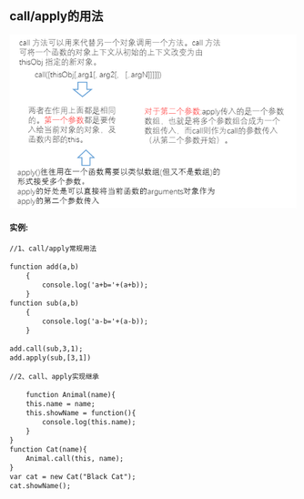 ## call/apply的用法
  ![PNG](3.png)
#### 实例:
    //1、call/apply常规用法

	function add(a,b)
		{
		    console.log('a+b='+(a+b));
		}
	function sub(a,b)
		{
		    console.log('a-b='+(a-b));
		}
	
	add.call(sub,3,1);
	add.apply(sub,[3,1])

    //2、call、apply实现继承

	    function Animal(name){
	    this.name = name;
	    this.showName = function(){
	        console.log(this.name);
	    }
	}
	function Cat(name){
	    Animal.call(this, name);
	}
	var cat = new Cat("Black Cat");
	cat.showName();